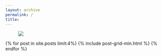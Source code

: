 ```yaml
---
layout: archive
permalink: /
title: 
---
```


[comment]: # (Teaser)
<figure>
	<img src="/images{{page.url}}1200x450.png">
</figure>

[comment]: # (Most recent posts in minimal format)
<div class="tiles">
{% for post in site.posts limit:4%}
	{% include post-grid-min.html %}
{% endfor %}
</div><!-- /.tiles -->

